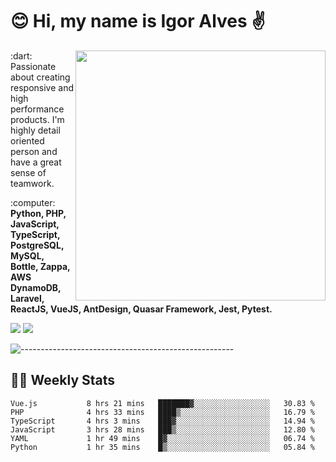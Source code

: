 # :blush: Hi, my name is Igor Alves :v:

<img src="https://github-readme-stats.vercel.app/api?username=iguit0&show_icons=true&include_all_commits=true&count_private=true&theme=dark" min-width="400px" max-width="400px" width="400px" align="right" />

<p align="left"> 
  :dart: Passionate about creating responsive and high performance products.
  I'm highly detail oriented person and have a great sense of teamwork.
</p>

<p align="left">
  :computer: <strong>Python, PHP, JavaScript, TypeScript, PostgreSQL, MySQL, Bottle, Zappa, AWS DynamoDB, Laravel, ReactJS, VueJS, AntDesign, Quasar Framework, Jest, Pytest.</strong>
</p>

<p align="left">
  <a href="https://www.linkedin.com/in/igor-lucio-alves" target="_blank" rel="noopener noreferrer" alt="LinkedIn">
  <img src="https://img.shields.io/badge/LinkedIn-0077B5?style=for-the-badge&logo=linkedin&logoColor=white" /></a>

  <a href="https://t.me/iguit0" target="_blank" rel="noopener noreferrer" alt="Telegram">
  <img src="https://img.shields.io/badge/Telegram-2CA5E0?style=for-the-badge&logo=telegram&logoColor=white" /></a>
</p>

![-----------------------------------------------------](https://raw.githubusercontent.com/andreasbm/readme/master/assets/lines/aqua.png)

## :man_technologist: Weekly Stats
<!--START_SECTION:waka-->

```text
Vue.js           8 hrs 21 mins   ███████▓░░░░░░░░░░░░░░░░░   30.83 %
PHP              4 hrs 33 mins   ████▒░░░░░░░░░░░░░░░░░░░░   16.79 %
TypeScript       4 hrs 3 mins    ███▓░░░░░░░░░░░░░░░░░░░░░   14.94 %
JavaScript       3 hrs 28 mins   ███▒░░░░░░░░░░░░░░░░░░░░░   12.80 %
YAML             1 hr 49 mins    █▓░░░░░░░░░░░░░░░░░░░░░░░   06.74 %
Python           1 hr 35 mins    █▒░░░░░░░░░░░░░░░░░░░░░░░   05.84 %
```

<!--END_SECTION:waka-->
